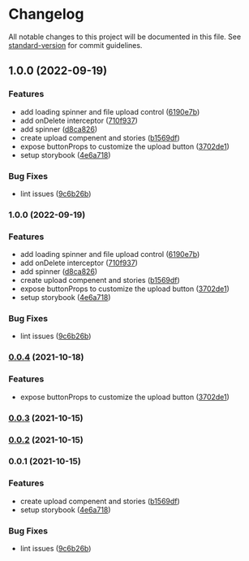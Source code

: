 # Changelog

All notable changes to this project will be documented in this file. See [standard-version](https://github.com/conventional-changelog/standard-version) for commit guidelines.

## 1.0.0 (2022-09-19)

### Features

- add loading spinner and file upload control ([6190e7b](https://github.com/klinikum-evb/react-material-file-upload-spinner/commit/6190e7be675a98c1a74b89d43f494d42bdf5f598))
- add onDelete interceptor ([710f937](https://github.com/klinikum-evb/react-material-file-upload-spinner/commit/710f93710bb67c42ab6b2fe5ba2075cef1fe1483))
- add spinner ([d8ca826](https://github.com/klinikum-evb/react-material-file-upload-spinner/commit/d8ca82660fad7941e4da524ce0a4232faf2f97d6))
- create upload compenent and stories ([b1569df](https://github.com/klinikum-evb/react-material-file-upload-spinner/commit/b1569df1388c520a1a6c6e6bff66eb39481828d5))
- expose buttonProps to customize the upload button ([3702de1](https://github.com/klinikum-evb/react-material-file-upload-spinner/commit/3702de1035b0179952a94c168760e1bdeced8422))
- setup storybook ([4e6a718](https://github.com/klinikum-evb/react-material-file-upload-spinner/commit/4e6a7180e3820cfa84c638dc8a5730a47512907d))

### Bug Fixes

- lint issues ([9c6b26b](https://github.com/klinikum-evb/react-material-file-upload-spinner/commit/9c6b26b030b71b2e346f84c6897a85c5e8cf2526))

### 1.0.0 (2022-09-19)

### Features

- add loading spinner and file upload control ([6190e7b](https://github.com/klinikum-evb/react-material-file-upload-spinner/commit/6190e7be675a98c1a74b89d43f494d42bdf5f598))
- add onDelete interceptor ([710f937](https://github.com/klinikum-evb/react-material-file-upload-spinner/commit/710f93710bb67c42ab6b2fe5ba2075cef1fe1483))
- add spinner ([d8ca826](https://github.com/klinikum-evb/react-material-file-upload-spinner/commit/d8ca82660fad7941e4da524ce0a4232faf2f97d6))
- create upload compenent and stories ([b1569df](https://github.com/klinikum-evb/react-material-file-upload-spinner/commit/b1569df1388c520a1a6c6e6bff66eb39481828d5))
- expose buttonProps to customize the upload button ([3702de1](https://github.com/klinikum-evb/react-material-file-upload-spinner/commit/3702de1035b0179952a94c168760e1bdeced8422))
- setup storybook ([4e6a718](https://github.com/klinikum-evb/react-material-file-upload-spinner/commit/4e6a7180e3820cfa84c638dc8a5730a47512907d))

### Bug Fixes

- lint issues ([9c6b26b](https://github.com/klinikum-evb/react-material-file-upload-spinner/commit/9c6b26b030b71b2e346f84c6897a85c5e8cf2526))

### [0.0.4](https://github.com/iamchathu/react-material-file-upload/compare/v0.0.3...v0.0.4) (2021-10-18)

### Features

- expose buttonProps to customize the upload button ([3702de1](https://github.com/iamchathu/react-material-file-upload/commit/3702de1035b0179952a94c168760e1bdeced8422))

### [0.0.3](https://github.com/iamchathu/react-material-file-upload/compare/v0.0.2...v0.0.3) (2021-10-15)

### [0.0.2](https://github.com/iamchathu/react-material-file-upload/compare/v0.0.1...v0.0.2) (2021-10-15)

### 0.0.1 (2021-10-15)

### Features

- create upload compenent and stories ([b1569df](https://github.com/iamchathu/react-material-file-upload/commit/b1569df1388c520a1a6c6e6bff66eb39481828d5))
- setup storybook ([4e6a718](https://github.com/iamchathu/react-material-file-upload/commit/4e6a7180e3820cfa84c638dc8a5730a47512907d))

### Bug Fixes

- lint issues ([9c6b26b](https://github.com/iamchathu/react-material-file-upload/commit/9c6b26b030b71b2e346f84c6897a85c5e8cf2526))
